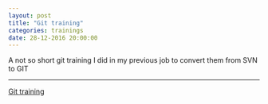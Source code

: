 ```yaml
---
layout: post
title: "Git training"
categories: trainings 
date: 28-12-2016 20:00:00
---
```

A not so short git training I did in my previous job to convert them from SVN to GIT

----
[Git training](/git-training/index.html)
